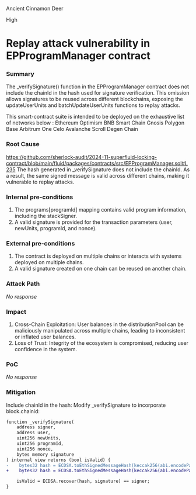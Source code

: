 Ancient Cinnamon Deer

High

# Replay attack vulnerability in EPProgramManager contract

### Summary

The _verifySignature() function in the EPProgramManager contract does not include the chainId in the hash used for signature verification. This omission allows signatures to be reused across different blockchains, exposing the updateUserUnits and batchUpdateUserUnits functions to replay attacks.

This smart-contract suite is intended to be deployed on the exhaustive list of networks below :
Ethereum
Optimism
BNB Smart Chain
Gnosis
Polygon
Base
Arbitrum One
Celo
Avalanche
Scroll
Degen Chain

### Root Cause

https://github.com/sherlock-audit/2024-11-superfluid-locking-contract/blob/main/fluid/packages/contracts/src/EPProgramManager.sol#L235
The hash generated in _verifySignature does not include the chainId. As a result, the same signed message is valid across different chains, making it vulnerable to replay attacks.

### Internal pre-conditions

1. The programs[programId] mapping contains valid program information, including the stackSigner.
2. A valid signature is provided for the transaction parameters (user, newUnits, programId, and nonce).

### External pre-conditions

1. The contract is deployed on multiple chains or interacts with systems deployed on multiple chains.
2. A valid signature created on one chain can be reused on another chain.

### Attack Path

_No response_

### Impact

1. Cross-Chain Exploitation: User balances in the distributionPool can be maliciously manipulated across multiple chains, leading to inconsistent or inflated user balances.
2. Loss of Trust: Integrity of the ecosystem is compromised, reducing user confidence in the system.

### PoC

_No response_

### Mitigation

Include chainId in the hash: Modify _verifySignature to incorporate block.chainid:
```diff
function _verifySignature(
    address signer,
    address user,
    uint256 newUnits,
    uint256 programId,
    uint256 nonce,
    bytes memory signature
) internal view returns (bool isValid) {
-    bytes32 hash = ECDSA.toEthSignedMessageHash(keccak256(abi.encodePacked(user, newUnits, programId, nonce)));
+    bytes32 hash = ECDSA.toEthSignedMessageHash(keccak256(abi.encodePacked(user, newUnits, programId, nonce, block.chainid)));

    isValid = ECDSA.recover(hash, signature) == signer;
}
```